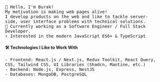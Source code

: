 <div align="left">
    <samp>👋 Hello, I'm Burak!</samp> <br/>
    <samp>My motivation is making web pages alive!</samp> <br/>
    <samp>I develop products on the web and like to tackle server-side, user interface problems with technical solutions.</samp> <br/>
    <samp>🚀 Currently working as a Software Engineer / Full Stack Developer.</samp> <br/>
    <samp>⚡ Interested in the modern JavaScript ES6+ & TypeScript</samp>
</div>

#### 🛠️ Technologies I Like to Work With
<samp>- Frontend: React.js / Next.js, Redux Toolkit, React Query, CSS, Tailwind CSS, UI Libraries (Shadcn, Mantine, etc.)</samp> <br/>
<samp>- Backend: Node.js, Express, NestJS</samp> <br/>
<samp>- Databases: MongoDB, PostgreSQL</samp>
